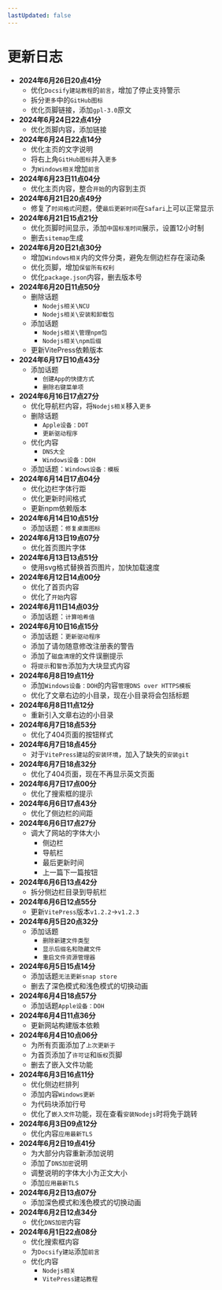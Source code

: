 ```yaml
---
lastUpdated: false
---
```


# 更新日志

- **2024年6月26日20点41分**
	- 优化```Docsify建站教程```的```前言```，增加了停止支持警示
	- 拆分```更多```中的```GitHub图标```
	- 优化页脚链接，添加```gpl-3.0```原文
- **2024年6月24日22点41分**
	- 优化页脚内容，添加链接
- **2024年6月24日22点14分**
	- 优化主页的文字说明
	- 将右上角```GitHub图标```并入```更多```
	- 为```Windows相关```增加```前言```
- **2024年6月23日11点04分**
	- 优化主页内容，整合```开始```的内容到主页
- **2024年6月21日20点49分**
	- 修复了```时间格式```问题，使```最后更新时间```在```Safari```上可以正常显示
- **2024年6月21日15点21分**
	- 优化页脚时间显示，添加```中国标准时间```展示，设置12小时制
	- 删去```sitemap```生成
- **2024年6月20日21点30分**
	- 增加```Windows相关```内的文件分类，避免左侧边栏存在滚动条
	- 优化页脚，增加```保留所有权利```
	- 优化```package.json```内容，删去版本号
- **2024年6月20日11点50分**
	- 删除话题
		- ```Nodejs相关\NCU```
		- ```Nodejs相关\安装和卸载包```
	- 添加话题
		- ```Nodejs相关\管理npm包```
		- ```Nodejs相关\npm后缀```
	- 更新VitePress依赖版本
- **2024年6月17日10点43分**
	- 添加话题
		- ```创建App的快捷方式```
		- ```删除右键菜单项```
- **2024年6月16日17点27分**
	- 优化导航栏内容，将```Nodejs相关```移入```更多```
	- 删除话题
		- ```Apple设备：DOT```
		- ```更新驱动程序```
	- 优化内容
		- ```DNS大全```
		- ```Windows设备：DOH```
	- 添加话题：```Windows设备：模板```
- **2024年6月14日17点04分**
	- 优化边栏字体行距
	- 优化更新时间格式
	- 更新npm依赖版本
- **2024年6月14日10点51分**
	- 添加话题：```修复桌面图标```
- **2024年6月13日19点07分**
	- 优化首页图片字体
- **2024年6月13日13点51分**
	- 使用svg格式替换首页图片，加快加载速度
- **2024年6月12日14点00分**
	- 优化了首页内容
	- 优化了```开始```内容
- **2024年6月11日14点03分**
	- 添加话题：```计算哈希值```
- **2024年6月10日16点15分**
	- 添加话题：```更新驱动程序```
	- 添加了请勿随意修改注册表的警告
	- 添加了```磁盘清理```的文件误删提示
	- 将```提示```和```警告```添加为大块显式内容
- **2024年6月8日19点11分**
	- 添加```Windows设备：DOH```的内容```管理DNS over HTTPS模板```
	- 优化了文章右边的小目录，现在小目录将会包括标题
- **2024年6月8日11点12分**
	- 重新引入文章右边的小目录
- **2024年6月7日18点53分**
	- 优化了404页面的按钮样式
- **2024年6月7日18点45分**
	- 对于```VitePress建站```的```安装环境```，加入了缺失的```安装git```
- **2024年6月7日18点32分**
	- 优化了404页面，现在不再显示英文页面
- **2024年6月7日17点00分**
	- 优化了搜索框的提示
- **2024年6月6日17点43分**
	- 优化了侧边栏的间距
- **2024年6月6日17点27分**
	- 调大了网站的字体大小
		- 侧边栏
		- 导航栏
		- 最后更新时间
		- 上一篇下一篇按钮
- **2024年6月6日13点42分**
	- 拆分侧边栏目录到导航栏
- **2024年6月6日12点55分**
	- 更新```VitePress```版本```v1.2.2```->```v1.2.3```
- **2024年6月5日20点32分**
	- 添加话题
		- ```删除新建文件类型```
		- ```显示后缀名和隐藏文件```
		- ```重启文件资源管理器```
- **2024年6月5日15点14分**
	- 添加话题```无法更新snap store```
	- 删去了深色模式和浅色模式的切换动画
- **2024年6月4日18点57分**
	- 添加话题```Apple设备：DOH```
- **2024年6月4日11点36分**
	- 更新网站构建版本依赖
- **2024年6月4日10点06分**
	- 为所有页面添加了```上次更新于```
	- 为首页添加了```许可证```和```版权```页脚
	- 删去了嵌入文件功能
- **2024年6月3日16点11分**
	- 优化侧边栏排列
	- 添加内容```Windows更新```
	- 为代码块添加行号
	- 优化了```嵌入文件```功能，现在查看```安装Nodejs```时将免于跳转
- **2024年6月3日09点12分**
	- 优化内容```应用最新TLS```
- **2024年6月2日19点41分**
	- 为大部分内容重新添加说明
	- 添加了```DNS加密```说明
	- 调整说明的字体大小为正文大小
	- 添加```应用最新TLS```
- **2024年6月2日13点07分**
	- 添加深色模式和浅色模式的切换动画
- **2024年6月2日12点34分**
	- 优化```DNS加密```内容
- **2024年6月1日22点08分**
	- 优化搜索框内容
	- 为```Docsify建站```添加```前言```
	- 优化内容
		- ```Nodejs相关```
		- ```VitePress建站教程```
